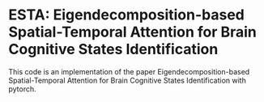 # ESTA: Eigendecomposition-based Spatial-Temporal Attention for Brain Cognitive States Identification
This code is an implementation of the paper Eigendecomposition-based Spatial-Temporal Attention for Brain Cognitive States Identification with pytorch.
